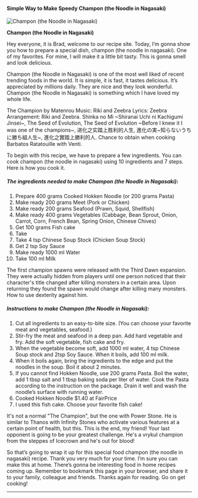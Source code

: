             

#### Simple Way to Make Speedy Champon (the Noodle in Nagasaki)

![Champon (the Noodle in Nagasaki)](https://img-global.cpcdn.com/recipes/1db8f7881a47f59b/751x532cq70/champon-the-noodle-in-nagasaki-recipe-main-photo.jpg)

**Champon (the Noodle in Nagasaki)**

Hey everyone, it is Brad, welcome to our recipe site. Today, I’m gonna show you how to prepare a special dish, champon (the noodle in nagasaki). One of my favorites. For mine, I will make it a little bit tasty. This is gonna smell and look delicious.

Champon (the Noodle in Nagasaki) is one of the most well liked of recent trending foods in the world. It is simple, it is fast, it tastes delicious. It’s appreciated by millions daily. They are nice and they look wonderful. Champon (the Noodle in Nagasaki) is something which I have loved my whole life.

The Champion by Matenrou Music: Riki and Zeebra Lyrics: Zeebra Arrangement: Riki and Zeebra. Shinka no Mi ~Shiranai Uchi ni Kachigumi Jinsei~, The Seed of Evolution, The Seed of Evolution ~Before I knew it I was one of the champions~, 进化之实踏上胜利的人生, 進化の実~知らないうちに勝ち組人生~, 進化之實踏上勝利的人. Chance to obtain when cooking Barbatos Ratatouille with Venti.

To begin with this recipe, we have to prepare a few ingredients. You can cook champon (the noodle in nagasaki) using 10 ingredients and 7 steps. Here is how you cook it.

##### The ingredients needed to make Champon (the Noodle in Nagasaki):

1.  Prepare 400 grams Cooked Hokken Noodle (or 200 grams Pasta)
2.  Make ready 200 grams Meet (Pork or Chicken)
3.  Make ready 200 grams Seafood (Prawn, Squid, Shellfish)
4.  Make ready 400 grams Vegetables (Cabbage, Bean Sprout, Onion, Carrot, Corn, French Bean, Spring Onion, Chinese Chives)
5.  Get 100 grams Fish cake
6.  Take <Soup>
7.  Take 4 tsp Chinese Soup Stock (Chicken Soup Stock)
8.  Get 2 tsp Soy Sauce
9.  Make ready 1000 ml Water
10.  Take 100 ml Milk

The first champion spawns were released with the Third Dawn expansion. They were actually hidden from players until one person noticed that their character's title changed after killing monsters in a certain area. Upon returning they found the spawn would change after killing many monsters. How to use dexterity against him.

##### Instructions to make Champon (the Noodle in Nagasaki):

1.  Cut all ingredients to an easy-to-bite size. (You can choose your favorite meat and vegetables, seafood.)
2.  Stir-fry the meat and seafood in a deep pan. Add hard vegetable and fry. Add the soft vegetable, fish cake and fry.
3.  When the vegetable become soft, add 1000 ml water, 4 tsp Chinese Soup stock and 2tsp Soy Sauce. When it boils, add 100 ml milk.
4.  When it boils again, bring the ingredients to the edge and put the noodles in the soup. Boil it about 2 minutes.
5.  If you cannot find Hokken Noodle, use 200 grams Pasta. Boil the water, add 1 tbsp salt and 1 tbsp baking soda per liter of water. Cook the Pasta according to the instruction on the package. Drain it well and wash the noodle’s surface with running water.
6.  Cooked Hokken Noodle $1.40 at FairPrice
7.  I used this fish cake. Choose your favorite fish cake!

It's not a normal "The Champion", but the one with Power Stone. He is similar to Thanos with Infinity Stones who activate various features at a certain point of health, but this. This is the end, my friend! Your last opponent is going to be your greatest challenge. He's a vrykul champion from the steppes of Icecrown and he's out for blood!

So that’s going to wrap it up for this special food champon (the noodle in nagasaki) recipe. Thank you very much for your time. I’m sure you can make this at home. There’s gonna be interesting food in home recipes coming up. Remember to bookmark this page in your browser, and share it to your family, colleague and friends. Thanks again for reading. Go on get cooking!

* * *